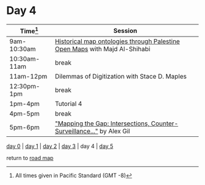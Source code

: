 # Day 4

| Time[^1] | Session |   
| --- | --- |
| 9am-10:30am   | [Historical map ontologies through Palestine Open Maps](workshop_materials/workshop4.md) with Majd Al-Shihabi  |
| 10:30am-11am   | break  |
| 11am-12pm  | Dilemmas of Digitization with Stace D. Maples |
| 12:30pm-1pm   | break   |
| 1pm-4pm   | Tutorial 4 |
| 4pm-5pm   | break |
| 5pm-6pm   | ["Mapping the Gap: Intersections, Counter-Surveillance..."](public_events.md#public-lecture-4) by Alex Gil   |

[day 0](day0.md) | [day 1](day1.md) | [day 2](day2.md) | [day 3](day3.md) | day 4 | [day 5](day5.md)  

return to [road map](road_map.md)

[^1]: All times given in Pacific Standard (GMT -8)

